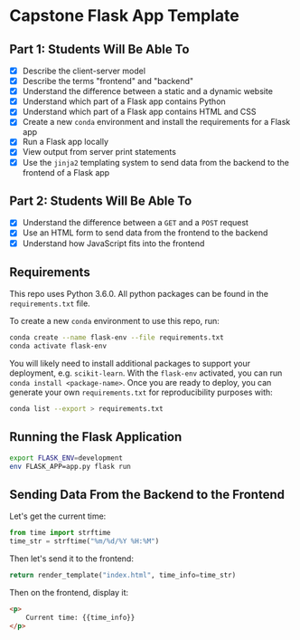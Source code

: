 # Capstone Flask App Template

## Part 1: Students Will Be Able To
 - [x] Describe the client-server model
 - [x] Describe the terms "frontend" and "backend"
 - [x] Understand the difference between a static and a dynamic website
 - [x] Understand which part of a Flask app contains Python
 - [x] Understand which part of a Flask app contains HTML and CSS
 - [x] Create a new `conda` environment and install the requirements for a Flask app
 - [x] Run a Flask app locally
 - [x] View output from server print statements
 - [x] Use the `jinja2` templating system to send data from the backend to the frontend of a Flask app

## Part 2: Students Will Be Able To
 - [x] Understand the difference between a `GET` and a `POST` request
 - [x] Use an HTML form to send data from the frontend to the backend
 - [x] Understand how JavaScript fits into the frontend

## Requirements

This repo uses Python 3.6.0. All python packages can be found in the `requirements.txt` file.

To create a new `conda` environment to use this repo, run:
```bash
conda create --name flask-env --file requirements.txt
conda activate flask-env
```

You will likely need to install additional packages to support your deployment, e.g. `scikit-learn`.  With the `flask-env` activated, you can run `conda install <package-name>`.  Once you are ready to deploy, you can generate your own `requirements.txt` for reproducibility purposes with:
```bash
conda list --export > requirements.txt
```
## Running the Flask Application

```bash
export FLASK_ENV=development
env FLASK_APP=app.py flask run
```

## Sending Data From the Backend to the Frontend

Let's get the current time:
```python
from time import strftime
time_str = strftime("%m/%d/%Y %H:%M")
```

Then let's send it to the frontend:
```python
return render_template("index.html", time_info=time_str)
```

Then on the frontend, display it:
```html
<p>
    Current time: {{time_info}}
</p>
```
